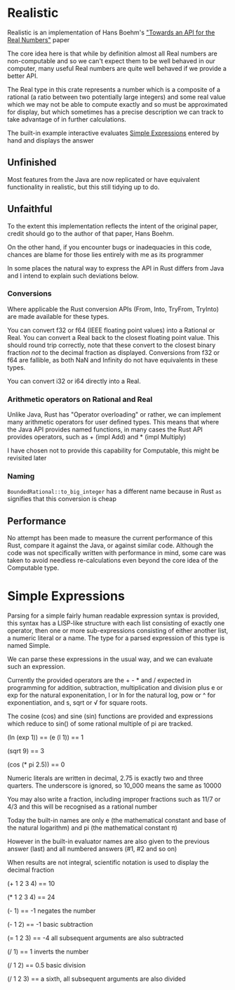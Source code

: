 # Realistic

Realistic is an implementation of Hans Boehm's ["Towards an API for the Real Numbers"](https://dl.acm.org/doi/pdf/10.1145/3385412.3386037) paper

The core idea here is that while by definition almost all Real numbers are non-computable and so we can't expect them to be well behaved in
our computer, many useful Real numbers are quite well behaved if we provide a better API.

The Real type in this crate represents a number which is a composite of a rational (a ratio between two potentially large integers) and some
real value which we may not be able to compute exactly and so must be approximated for display, but which sometimes has a precise description
we can track to take advantage of in further calculations.

The built-in example interactive evaluates [Simple Expressions](#simple-expressions) entered by hand and displays the answer

## Unfinished

Most features from the Java are now replicated or have equivalent functionality in realistic, but this still tidying up to do.

## Unfaithful

To the extent this implementation reflects the intent of the original paper, credit should go to the author of that paper, Hans Boehm.

On the other hand, if you encounter bugs or inadequacies in this code, chances are blame for those lies entirely with me as its programmer

In some places the natural way to express the API in Rust differs from Java and I intend to explain such deviations below.

### Conversions

Where applicable the Rust conversion APIs (From, Into, TryFrom, TryInto) are made available for these types.

You can convert f32 or f64 (IEEE floating point values) into a Rational or Real. You can convert a Real back to the closest floating point
value. This should round trip correctly, note that these convert to the closest binary fraction *not* to the decimal fraction as displayed.
Conversions from f32 or f64 are fallible, as both NaN and Infinity do not have equivalents in these types.

You can convert i32 or i64 directly into a Real.

### Arithmetic operators on Rational and Real

Unlike Java, Rust has "Operator overloading" or rather, we can implement many arithmetic operators for user defined types. This means that
where the Java API provides named functions, in many cases the Rust API provides operators, such as + (impl Add) and * (impl Multiply)

I have chosen not to provide this capability for Computable, this might be revisited later

### Naming

`BoundedRational::to_big_integer` has a different name because in Rust `as` signifies that this conversion is cheap

## Performance

No attempt has been made to measure the current performance of this Rust, compare it against the Java, or against similar code. Although the
code was not specifically written with performance in mind, some care was taken to avoid needless re-calculations even beyond the core idea of
the Computable type.


# Simple Expressions

Parsing for a simple fairly human readable expression syntax is provided, this syntax has a LISP-like structure with each list consisting of
exactly one operator, then one or more sub-expressions consisting of either another list, a numeric literal or a name. The type for a parsed
expression of this type is named Simple.

We can parse these expressions in the usual way, and we can evaluate such an expression.

Currently the provided operators are the + - * and / expected in programming for addition, subtraction, multiplication and division
plus e or exp for the natural exponenitation, l or ln for the natural log, pow or ^ for exponentiation, and s, sqrt or √ for square roots.

The cosine (cos) and sine (sin) functions are provided and expressions which reduce to sin() of some rational multiple of pi are tracked.


(ln (exp 1)) == (e (l 1)) == 1

(sqrt 9) == 3

(cos (* pi 2.5)) == 0

Numeric literals are written in decimal, 2.75 is exactly two and three quarters. The underscore is ignored, so 10\_000 means the same as 10000

You may also write a fraction, including improper fractions such as 11/7 or 4/3 and this will be recognised as a rational number

Today the built-in names are only e (the mathematical constant and base of the natural logarithm) and pi (the mathematical constant π)

However in the built-in evaluator names are also given to the previous answer (last) and all numbered answers (#1, #2 and so on)

When results are not integral, scientific notation is used to display the decimal fraction


(+ 1 2 3 4) == 10

(* 1 2 3 4) == 24

(- 1) == -1  negates the number

(- 1 2) == -1  basic subtraction

(= 1 2 3) == -4  all subsequent arguments are also subtracted

(/ 1) == 1  inverts the number

(/ 1 2) == 0.5  basic division

(/ 1 2 3) == a sixth, all subsequent arguments are also divided
